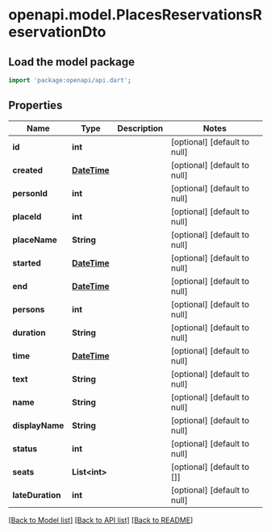 # openapi.model.PlacesReservationsReservationDto

## Load the model package
```dart
import 'package:openapi/api.dart';
```

## Properties
Name | Type | Description | Notes
------------ | ------------- | ------------- | -------------
**id** | **int** |  | [optional] [default to null]
**created** | [**DateTime**](DateTime.md) |  | [optional] [default to null]
**personId** | **int** |  | [optional] [default to null]
**placeId** | **int** |  | [optional] [default to null]
**placeName** | **String** |  | [optional] [default to null]
**started** | [**DateTime**](DateTime.md) |  | [optional] [default to null]
**end** | [**DateTime**](DateTime.md) |  | [optional] [default to null]
**persons** | **int** |  | [optional] [default to null]
**duration** | **String** |  | [optional] [default to null]
**time** | [**DateTime**](DateTime.md) |  | [optional] [default to null]
**text** | **String** |  | [optional] [default to null]
**name** | **String** |  | [optional] [default to null]
**displayName** | **String** |  | [optional] [default to null]
**status** | **int** |  | [optional] [default to null]
**seats** | **List&lt;int&gt;** |  | [optional] [default to []]
**lateDuration** | **int** |  | [optional] [default to null]

[[Back to Model list]](../README.md#documentation-for-models) [[Back to API list]](../README.md#documentation-for-api-endpoints) [[Back to README]](../README.md)


